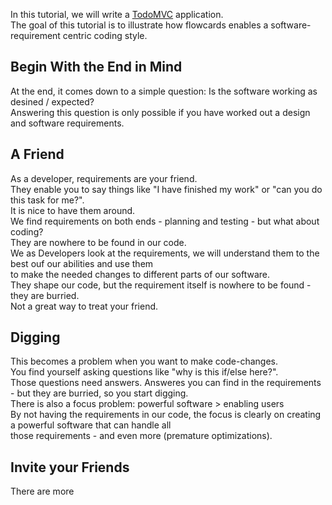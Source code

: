 In this tutorial, we will write a [TodoMVC](http://todomvc.com/) application.<br/>
The goal of this tutorial is to illustrate how flowcards enables a software-requirement centric coding style.<br/>

## Begin With the End in Mind
At the end, it comes down to a simple question: Is the software working as desined / expected?<br/>
Answering this question is only possible if you have worked out a design and software requirements.<br/>

## A Friend
As a developer, requirements are your friend.<br/>
They enable you to say things like "I have finished my work" or "can you do this task for me?".<br/>
It is nice to have them around.<br/>
We find requirements on both ends - planning and testing - but what about coding?<br/>
They are nowhere to be found in our code.<br/>
We as Developers look at the requirements, we will understand them to the best ouf our abilities and use them<br/>
to make the needed changes to different parts of our software.<br/>
They shape our code, but the requirement itself is nowhere to be found - they are burried.<br/>
Not a great way to treat your friend.<br/>

## Digging
This becomes a problem when you want to make code-changes.<br/>
You find yourself asking questions like "why is this if/else here?".<br/>
Those questions need answers. Answeres you can find in the requirements - but they are burried, so you start digging.<br/>
There is also a focus problem: powerful software > enabling users<br/>
By not having the requirements in our code, the focus is clearly on creating a powerful software that can handle all<br/>
those requirements - and even more (premature optimizations).<br/>

## Invite your Friends
There are more 
